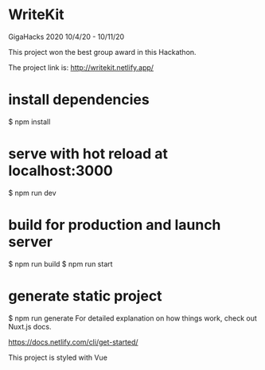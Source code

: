 # WriteKit
GigaHacks 2020 10/4/20 - 10/11/20

This project won the best group award in this Hackathon. 

The project link is: http://writekit.netlify.app/



# install dependencies
$ npm install

# serve with hot reload at localhost:3000
$ npm run dev

# build for production and launch server
$ npm run build
$ npm run start

# generate static project
$ npm run generate
For detailed explanation on how things work, check out Nuxt.js docs.


https://docs.netlify.com/cli/get-started/

This project is styled with Vue
